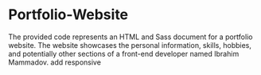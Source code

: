 # Portfolio-Website
The provided code represents an HTML and Sass document for a portfolio website. The website showcases the personal information, skills, hobbies, and potentially other sections of a front-end developer named Ibrahim Mammadov.
add responsive
